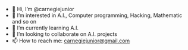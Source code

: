 - 👋 Hi, I’m @carnegiejunior
- 👀 I’m interested in A.I., Computer programming, Hacking, Mathematic and so on
- 🌱 I’m currently learning A.I.
- 💞️ I’m looking to collaborate on A.I. projects
- 📫 How to reach me: carnegiejunior@gmail.com

<!---
carnegiejunior/carnegiejunior is a ✨ special ✨ repository because its `README.md` (this file) appears on your GitHub profile.
You can click the Preview link to take a look at your changes.
--->
